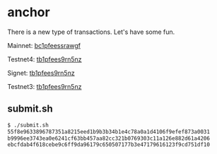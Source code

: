# anchor

There is a new type of transactions. Let's have some fun.

Mainnet: [bc1pfeessrawgf](https://mempool.space/address/bc1pfeessrawgf)

Testnet4: [tb1pfees9rn5nz](https://mempool.space/testnet4/address/tb1pfees9rn5nz)

Signet: [tb1pfees9rn5nz](https://mempool.space/signet/address/tb1pfees9rn5nz)

Testnet3: [tb1pfees9rn5nz](https://mempool.space/testnet/address/tb1pfees9rn5nz)

## submit.sh

```sh
$ ./submit.sh
55f8e9633896787351a8215eed1b9b3b34b1e4c78a0a1d4106f9efef873a0031
b9996ee3743ea0e6241cf63bb457aa82cc321b0769303c11a126e882d61a4206
ebcfdab4f618cebe9c6ff9da96179c650507177b3e47179616123f9cd751df10
```
